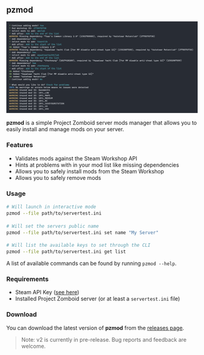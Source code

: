 ## pzmod

![Project Banner showing usage example](/.github/banner.png?raw=true)

**pzmod** is a simple Project Zomboid server mods manager that allows you to easily install and manage mods on your server.

### Features

- Validates mods against the Steam Workshop API
- Hints at problems with in your mod list like missing dependencies
- Allows you to safely install mods from the Steam Workshop
- Allows you to safely remove mods

### Usage

```bash
# Will launch in interactive mode
pzmod --file path/to/servertest.ini

# Will set the servers public name
pzmod --file path/to/servertest.ini set name "My Server"

# Will list the available keys to set through the CLI
pzmod --file path/to/servertest.ini get list
```

A list of available commands can be found by running `pzmod --help`.

### Requirements

- Steam API Key ([see here](https://steamcommunity.com/dev/apikey))
- Installed Project Zomboid server (or at least a `servertest.ini` file)

### Download

You can download the latest version of **pzmod** from the [releases page](https://github.com/kldzj/pzmod/releases).

> Note: v2 is currently in pre-release. Bug reports and feedback are welcome.
